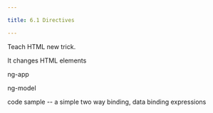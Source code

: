 ```yaml
---

title: 6.1 Directives

---
```



Teach HTML new trick.

It changes HTML elements

ng-app

ng-model

code sample -- a simple two way binding, data binding expressions
